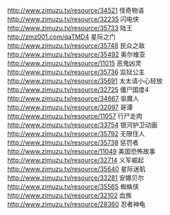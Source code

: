 http://www.zimuzu.tv/resource/34521 怪奇物语  
http://www.zimuzu.tv/resource/32235 闪电侠  
http://www.zimuzu.tv/resource/35733 陆王  
http://zmz001.com/qaTMD4  星际之门  
http://www.zimuzu.tv/resource/35748 民众之敌  
http://www.zimuzu.tv/resource/35492 奥尔维亚  
http://www.zimuzu.tv/resource/11015 恶鬼凶灵  
http://www.zimuzu.tv/resource/35736 监狱公主  
http://www.zimuzu.tv/resource/35691 太太请小心轻放  
http://www.zimuzu.tv/resource/32725 僵尸国度4  
http://www.zimuzu.tv/resource/34667 驱魔人  
http://www.zimuzu.tv/resource/32097 哥谭  
http://www.zimuzu.tv/resource/11057 行尸走肉  
http://www.zimuzu.tv/resource/33754 银河护卫动画  
http://www.zimuzu.tv/resource/35792 无限住人  
http://www.zimuzu.tv/resource/35738 惩罚者  
http://www.zimuzu.tv/resource/11049 美国恐怖故事  
http://www.zimuzu.tv/resource/32714 义军崛起  
http://www.zimuzu.tv/resource/35640 星际迷航  
http://www.zimuzu.tv/resource/33281 安娜贝尔  
http://www.zimuzu.tv/resource/35565 蜘蛛侠  
http://www.zimuzu.tv/resource/32102 血族  
http://www.zimuzu.tv/resource/28360 忍者神龟  

